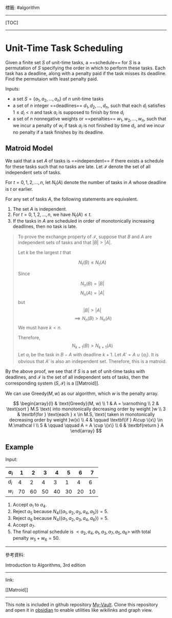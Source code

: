標籤: #algorithm 

---

[TOC]

---

# Unit-Time Task Scheduling

Given a finite set $S$ of unit-time tasks, a ==schedule== for $S$ is a permutation of $S$ specifying the order in which to perform these tasks. Each task has a deadline, along with a penalty paid if the task misses its deadline. Find the permutaion with least penalty paid.

Inputs:

- a set $S = \{a_1, a_2, \dots, a_n\}$ of $n$ unit-time tasks
- a set of $n$ integer ==deadlines== $d_1, d_2, \dots, d_n$, such that each $d_i$ satisfies $1 \leq d_i < n$ and task $a_i$ is supposed to finish by time $d_i$
- a set of $n$ nonnegative weights or ==penalties== $w_1, w_2, \dots, w_n$, such that we incur a penalty of $w_i$ if task $a_i$ is not finished by time $d_i$, and we incur no penalty if a task finishes by its deadline.

## Matroid Model

We said that a set $A$ of tasks is ==independent== if there exists a schedule for these tasks such that no tasks are late.
Let $\mathcal I$ denote the set of all independent sets of tasks.

For $t = 0, 1, 2, \dots, n$, let $N_t(A)$ denote the number of tasks in $A$ whose deadline is $t$ or earlier.

For any set of tasks $A$, the following statements are equivalent.
1. The set $A$ is independent.
2. For $t = 0, 1, 2, \dots, n$, we have $N_t(A) \leq t$.
3. If the tasks in $A$ are scheduled in order of monotonically increasing deadlines, then no task is late.

> To prove the exchange property of $\mathcal I$, suppose that $B$ and $A$ are independent sets of tasks and that $\vert B \vert > \vert A \vert$.
> 
> Let $k$ be the largest $t$ that 
> 
> $$N_t(B) \leq N_t(A)$$
> 
> Since
> 
> $$N_n(B) = \vert B \vert$$
> $$N_n(A) = \vert A \vert$$
> but
> $$\vert B \vert > \vert A \vert$$
> $$\implies N_n(B) > N_n(A)$$
> We must have $k < n$.
> 
> Therefore,
> $$N_{k + 1}(B) > N_{k + 1}(A)$$
> Let $a_i$ be the task in $B - A$ with deadline $k + 1$.
> Let $A' = A \cup \{a_i\}$.
> It is obvious that $A'$ is also an independent set.
> Therefore, this is a matroid.

By the above proof, we see that if $S$ is a set of unit-time tasks with deadlines, and $\mathcal I$ is the set of all independent sets of tasks, then the corresponding system $(S, \mathcal I)$ is a [[Matroid]].

We can use $\text{Greedy}(M, w)$ as our algorithm, which $w$ is the penalty array.

$$
\begin{array}{l}
	& \text{Greedy}(M, w) \\
	1 & A = \varnothing \\
	2 & \text{sort } M.S \text{ into monotonically decreasing order by weight }w \\
	3 & \textbf{for } \text{each } x \in M.S, \text{ taken in monotonically decreasing order by weight }w(x) \\
	4 & \qquad \textbf{if } A\cup \{x\} \in M.\mathcal I \\
	5 & \qquad \qquad A = A \cup \{x\} \\
	6 & \textbf{return } A
\end{array}
$$

## Example

Input: 

| $a_i$ | $1$  | $2$  | $3$  | $4$  | $5$  | $6$  | $7$  |
| ----- | ---- | ---- | ---- | ---- | ---- | ---- | ---- |
| $d_i$ | $4$  | $2$  | $4$  | $3$  | $1$  | $4$  | $6$  |
| $w_i$ | $70$ | $60$ | $50$ | $40$ | $30$ | $20$ | $10$ | 

1. Accept $a_1$ to $a_4$.
2. Reject $a_5$ because $N_4(\{a_1, a_2, a_3, a_4, a_5\}) = 5$. 
3. Reject $a_6$ because $N_4(\{a_1, a_2, a_3, a_4, a_6\}) = 5$. 
4. Accept $a_7$.
5. The final optimal schedule is $<a_2, a_4, a_1, a_3, a_7, a_5, a_6>$ with total penalty $w_5 + w_6 = 50$.

---

參考資料:

Introduction to Algorithms, 3rd edition

---

link:

[[Matroid]]

---

This note is included in github repository [My-Vault](https://github.com/LittleD3092/My-Vault.git). Clone this repository and open it in [obsidian](https://obsidian.md/) to enable utilities like wikilinks and graph view.